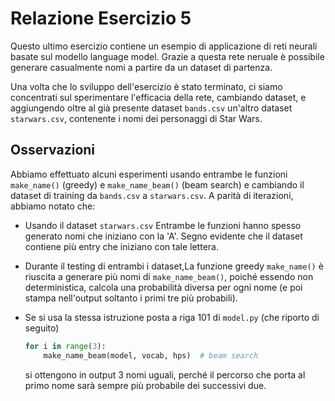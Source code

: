 # Relazione Esercizio 5

Questo ultimo esercizio contiene un esempio di applicazione di reti neurali
basate sul modello language model. Grazie a questa rete neruale è possibile
generare casualmente nomi a partire da un dataset di partenza.

Una volta che lo sviluppo dell'esercizio è stato terminato, ci siamo concentrati
sul sperimentare l'efficacia della rete, cambiando dataset, e aggiungendo oltre
al già presente dataset ```bands.csv``` un'altro dataset ```starwars.csv```,
contenente i nomi dei personaggi di Star Wars.   

## Osservazioni
Abbiamo effettuato alcuni esperimenti usando entrambe le funzioni ```make_name()```
(greedy) e ```make_name_beam()``` (beam search) e cambiando il dataset di
training da ```bands.csv``` a ```starwars.csv```. A parità di iterazioni,
abbiamo notato che:

- Usando il dataset ```starwars.csv``` Entrambe le funzioni hanno spesso
generato nomi che iniziano con la 'A'. Segno evidente che il dataset contiene
più entry che iniziano con tale lettera.

- Durante il testing di entrambi i dataset,La funzione greedy ```make_name()```
è riuscita a generare più nomi di ```make_name_beam()```, poiché essendo non
deterministica, calcola una probabilità diversa per ogni nome (e poi stampa
nell'output soltanto i primi tre più probabili).
- Se si usa la stessa istruzione posta a riga 101 di ```model.py``` (che riporto
di seguito) 
    
  ```python
  for i in range(3):
      make_name_beam(model, vocab, hps)  # beam search
  ```
  
  si ottengono in output 3 nomi uguali, perché il percorso che porta al primo nome
sarà sempre più probabile dei successivi due.
